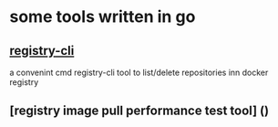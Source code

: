 # some tools written in go

## [registry-cli](./registry-cli/)

a convenint cmd registry-cli tool to list/delete repositories inn docker registry

## [registry image pull performance test tool] ()
